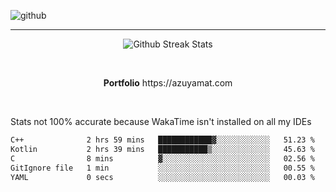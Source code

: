 ![github](https://media.discordapp.net/attachments/881363147364118528/1142610121697021952/background.png?width=1000&height=300)<br>
___
<p align="center">
  <img alt="Github Streak Stats" src="https://streak-stats.demolab.com?user=Azuyamat&theme=transparent&hide_border=true"/>
</p><br>
<p align="center">
      <strong>Portfolio</strong> https://azuyamat.com
</p><br>

Stats not 100% accurate because WakaTime isn't installed on all my IDEs
<!--START_SECTION:waka-->

```txt
C++              2 hrs 59 mins   ████████████▓░░░░░░░░░░░░   51.23 %
Kotlin           2 hrs 39 mins   ███████████▒░░░░░░░░░░░░░   45.63 %
C                8 mins          ▓░░░░░░░░░░░░░░░░░░░░░░░░   02.56 %
GitIgnore file   1 min           ░░░░░░░░░░░░░░░░░░░░░░░░░   00.55 %
YAML             0 secs          ░░░░░░░░░░░░░░░░░░░░░░░░░   00.03 %
```

<!--END_SECTION:waka-->
